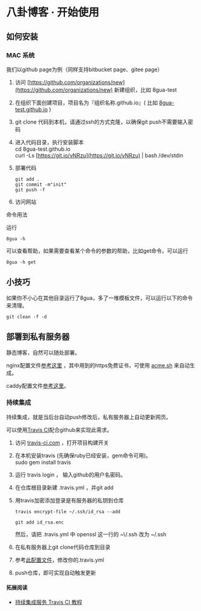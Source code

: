 # 八卦博客 · 开始使用
## 如何安装

### MAC 系统

我们以github page为例（同样支持bitbucket page、gitee page）

1.  访问 [https://github.com/organizations/new](https://github.com/organizations/new) 新建组织，比如 8gua-test
    
2.  在组织下面创建项目，项目名为『组织名称.github.io』( 比如 [8gua-test.github.io](http://8gua-test.github.io) )
    
3.  git clone 代码到本机，请通过ssh的方式克隆，以确保git push不需要输入密码
    
4.  进入代码目录，执行安装脚本  
    cd 8gua-test.github.io  
    curl -Ls [https://git.io/vNRzu](https://git.io/vNRzu) | bash /dev/stdin
    
5.  部署代码  
    
    ```
    git add . 
    git commit -m"init"
    git push -f
    ```
    
6.  访问网站 
    

命令用法  

运行

```
8gua -h 
```

可以查看帮助，如果需要查看某个命令的参数的帮助，比如get命令，可以运行

```
8gua -h get 
```

## 小技巧

如果你不小心在其他目录运行了8gua，多了一堆模板文件，可以运行以下的命令来清理。

```
git clean -f -d 
```

## 部署到私有服务器

静态博客，自然可以随处部署。

nginx配置文件[参考这里](https://gitee.com/u8gua/tool/blob/master/nginx.8gua.conf) ，其中用到的https免费证书，可使用 [acme.sh](https://github.com/Neilpang/acme.sh/wiki/%E8%AF%B4%E6%98%8E) 来自动生成。

caddy配置文件[参考这里](https://gitee.com/u8gua/tool/blob/master/Caddyfile)。

### 持续集成

持续集成，就是当后台自动push修改后，私有服务器上自动更新网页。

可以使用[Travis CI](https://travis-ci.org/)配合github来实现此需求。

1.  访问 [travis-ci.com](https://travis-ci.com/) ，打开项目构建开关
    
2.  在本机安装travis (先确保ruby已经安装，gem命令可用)。  
    sudo gem install travis
    
3.  运行 travis login ， 输入github的用户名密码。
    
4.  在仓库根目录新建 .travis.yml ，并git add
    
5.  用travis加密添加登录是有服务器的私钥到仓库
    
    `travis encrypt-file ~/.ssh/id_rsa --add`
    
    `git add id_rsa.enc`
    
    然后，请把 .travis.yml 中 openssl 这一行的 ~\\/.ssh 改为 ~/.ssh
    
6.  在私有服务器上git clone代码仓库到目录
    
7.  参考[此配置文件](https://gitee.com/u8gua/tool/blob/master/.travis.yml)，修改你的.travis.yml
    
8.  push仓库，即可实现自动触发更新
    

#### 拓展阅读

*   [持续集成服务 Travis CI 教程](http://www.ruanyifeng.com/blog/2017/12/travis_ci_tutorial.html)